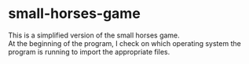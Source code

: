 # small-horses-game

This is a simplified version of the small horses game. <br>
At the beginning of the program, I check on which operating system the program is running to import the appropriate files.
